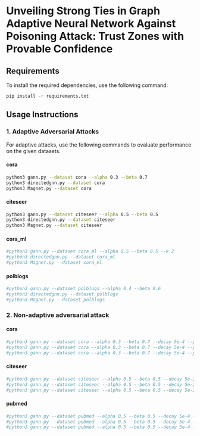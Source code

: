 # Unveiling Strong Ties in Graph Adaptive Neural Network Against Poisoning Attack: Trust Zones with Provable Confidence


## Requirements

To install the required dependencies, use the following command:

```bash
pip install -r requirements.txt
```

## Usage Instructions

### **1. Adaptive Adversarial Attacks**

For adaptive attacks, use the following commands to evaluate performance on the given datasets.

#### **cora**
```bash
python3 gann.py --dataset cora --alpha 0.3 --beta 0.7
python3 directedgnn.py --dataset cora
python3 Magnet.py --dataset cora
```

#### **citeseer**
```bash
python3 gann.py --dataset citeseer --alpha 0.5 --beta 0.5
python3 directedgnn.py --dataset citeseer 
python3 Magnet.py --dataset citeseer 
```

#### **cora_ml**
```bash
#python3 gann.py --dataset cora_ml --alpha 0.5 --beta 0.5 --k 2
#python3 directedgnn.py --dataset cora_ml
#python3 Magnet.py --dataset cora_ml
```

#### **polblogs**
```bash
#python3 gann.py --dataset polblogs --alpha 0.4 --beta 0.6
#python3 directedgnn.py --dataset polblogs
#python3 Magnet.py --dataset polblogs
```


### **2. Non-adaptive adversarial attack**
#### **cora**
```bash
#python3 gann.py --dataset cora --alpha 0.3 --beta 0.7 --decay 5e-4 --ptb_rate 0.25
#python3 gann.py --dataset cora --alpha 0.3 --beta 0.7 --decay 5e-4 --ptb_rate 0.5
#python3 gann.py --dataset cora --alpha 0.3 --beta 0.7 --decay 5e-4 --ptb_rate 0.75
```


#### **citeseer**
```bash
#python3 gann.py --dataset citeseer --alpha 0.5 --beta 0.5 --decay 5e-2 --ptb_rate 0.25
#python3 gann.py --dataset citeseer --alpha 0.5 --beta 0.5 --decay 5e-2 --ptb_rate 0.5
#python3 gann.py --dataset citeseer --alpha 0.5 --beta 0.5 --decay 5e-2 --ptb_rate 0.75
```


#### **pubmed**
```bash
#python3 gann.py --dataset pubmed --alpha 0.5 --beta 0.5 --decay 5e-4 --ptb_rate 0.25
#python3 gann.py --dataset pubmed --alpha 0.5 --beta 0.5 --decay 5e-4 --ptb_rate 0.5
#python3 gann.py --dataset pubmed --alpha 0.5 --beta 0.5 --decay 5e-4 --ptb_rate 0.75
```
